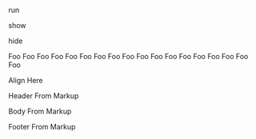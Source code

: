 run

show

hide

Foo Foo Foo Foo Foo Foo Foo Foo Foo Foo Foo Foo Foo Foo Foo Foo Foo Foo

Align Here

Header From Markup

Body From Markup

Footer From Markup
